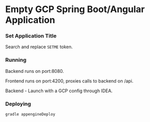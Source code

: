 Empty GCP Spring Boot/Angular Application
=========================================

### Set Application Title
Search and replace `SETME` token.


### Running

Backend runs on port:8080.

Frontend runs on port:4200, proxies calls to backend on /api.

Backend - Launch with a GCP config through IDEA.


### Deploying

`gradle appengineDeploy`

